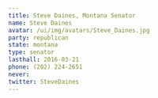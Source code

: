 ```yaml
---
title: Steve Daines, Montana Senator
name: Steve Daines
avatar: /ui/img/avatars/Steve_Daines.jpg
party: republican
state: montana
type: senator
lasthall: 2016-03-21
phone: (202) 224-2651
never: 
twitter: SteveDaines
---
```

